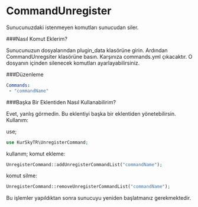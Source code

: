 # CommandUnregister

Sunucunuzdaki istenmeyen komutları sunucudan siler.

###Nasıl Komut Eklerim?

Sunucunuzun dosyalarından plugin_data klasörüne girin. Ardından CommandUnregsiter klasörüne basın. Karşınıza commands.yml çıkacaktır. O dosyanın içinden silenecek komutları ayarlayabilirsiniz.

###Düzenleme
```yaml
Commands:
 - "commandName"
```

###Başka Bir Eklentiden Nasıl Kullanabilirim?

Evet, yanlış görmedin. Bu eklentiyi başka bir eklentiden yönetebilirsin. Kullanım:

use;
```php
use KurSkyTR\UnregisterCommand;
```
kullanım;
komut ekleme:
```php
UnregisterCommand::addUnregisterCommandList("commandName");
```
komut silme:
```php
UnregisterCommand::removeUnregisterCommandList("commandName");
```

Bu işlemler yapıldıktan sonra sunucuyu yeniden başlatmanız gerekmektedir.



